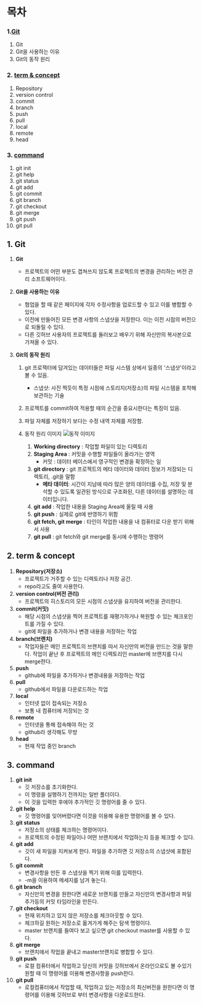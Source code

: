 # 목차
### 1.[Git](https://github.com/hifrogie/Github/blob/main/term%20n%20concept.md#git)
1. Git
2. Git을 사용하는 이유
3. Git의 동작 원리
### 2. [term & concept](https://github.com/hifrogie/Github/blob/main/term%20n%20concept.md#term--concept)
1. Repository
2. version control
3. commit
4. branch
5. push
6. pull
7. local
8. remote
9. head
### 3. [command](https://github.com/hifrogie/Github/blob/main/term%20n%20concept.md#command)
1. git init
2. git help
3. git status
4. git add
5. git commit
6. git branch
7. git checkout
8. git merge
9. git push
10. git pull


## 1. Git
1. **Git** 
    - 프로젝트의 어떤 부분도 겹쳐쓰지 않도록 프로젝트의 변경을 관리하는 버전 관리 소프트웨어이다.

2. **Git을 사용하는 이유**
    - 협업을 할 때 같은 페이지에 각자 수정사항을 업로드할 수 있고 이를 병합할 수있다.
    - 이전에 만들어진 모든 변경 사항의 스냅샷을 저장한다.
    이는 이전 시점의 버전으로 되돌릴 수 있다.
    - 다른 깃허브 사용자의 프로젝트를 둘러보고 배우기 위해 자신만의 복사본으로 가져올 수 있다.

3. **Git의 동작 원리**
    1. git 프로젝터에 담겨있는 데이터들은 파일 시스템 상에서 일종의 '스냅샷'이라고 볼 수 있음.
        - 스냅샷: 사진 찍듯이 특정 시점에 스토리지(저장소)의 파일 시스템을 포착해 보관하는 기술
    2. 프로젝트를 commit하여 적용할 때의 순간을 중요시한다는 특징이 있음.
    3. 파일 자체를 저장하기 보다는 수정 내역 자체를 저장함. 

    4. 동작 원리 이미지
    ![동작 이미지](https://img1.daumcdn.net/thumb/R1280x0/?scode=mtistory2&fname=https%3A%2F%2Fblog.kakaocdn.net%2Fdn%2Fczxu6b%2FbtqxJw0zusR%2F9EkX1Un1VRduwA4DN8FCGK%2Fimg.png)
        1. **Working directory** : 작업할 파일이 있는 디렉토리
        2. **Staging Area** : 커밋을 수행할 파일들이 올라가는 영역
            - 커밋 : 데이터 베이스에서 영구적인 변경을 확정하는 일
        3. **git directory** : git 프로젝트의 메타 데이터와 데이터 정보가 저장되는 디렉토리, .git을 말함
            - **메타 데이터**: 시간이 지남에 따라 많은 양의 데이터를 수집, 저장 및 분석할 수 있도록 일관된 방식으로 구조화된, 다른 데이터를 설명하는 데이터입니다.
        4. **git add** : 작업한 내용을 Staging Area에 올릴 때 사용
        5. **git push** : 실제로 git에 반영하기 위함
        6. **git fetch, git merge** : 타인이 작업한 내용을 내 컴퓨터로 다운 받기 위해서 사용
        7. **git pull** : git fetch와 git merge를 동시에 수행하는 명령어

## 2. term & concept
1. **Repository(저장소)**
    - 프로젝트가 거주할 수 있는 디렉토리나 저장 공간.
    - repo라고도 줄여 사용한다.
2. **version control(버전 관리)**
    - 프로젝트의 히스토리의 모든 시점의 스냅샷을 유지하여 버전을 관리한다.
3. **commit(커밋)**
    - 해당 시점의 스냅샷을 찍어 프로젝트를 재평가하거나 복원할 수 있는 체크포인트를 가질 수 있다.
    - git에 파일을 추가하거나 변경 내용을 저장하는 작업
4. **branch(브랜치)**
    - 작업자들은 메인 프로젝트의 브랜치를 따서 자신만의 버전을 만드는 것을 말한다. 작업이 끝난 후 프로젝트의 메인 디렉토리인 master에 브랜치를 다시 merge한다.
5. **push**
    - github에 파일을 추가하거나 변경내용을 저장하는 작업
6. **pull**
    - github에서 파일을 다운로드하는 작업
7. **local**
    - 인터넷 없이 접속되는 저장소
    - 보통 내 컴퓨터에 저장되는 것
8. **remote**
    - 인터넷을 통해 접속해야 하는 것
    - github라 생각해도 무방
9. **head**
    - 현재 작업 중인 branch
## 3. command
1. **git init**
    - 깃 저장소를 초기화한다.
    - 이 명령을 실행하기 전까지는 일반 폴더이다.
    - 이 것을 입력한 후에야 추가적인 깃 명령어를 줄 수 있다.
2. **git help**
    - 깃 명령어를 잊어버렸다면 이것을 이용해 유용한 명령어를 볼 수 있다.
3. **git status**
    - 저장소의 상태를 체크하는 명령어이다. 
    - 프로젝트의 수정된 파일이나 어떤 브랜치에서 작업하는지 등을 체크할 수 있다.
4. **git add**
    - 깃이 새 파일을 지켜보게 한다. 파일을 추가하면 깃 저장소의 스냅샷에 포함된다.
5. **git commit**
    - 변경사항을 만든 후 스냅샷을 찍기 위해 이를 입력한다.
    - -m을 이용하여 메세지를 남겨 놓는다.
6. **git branch**
    - 자신만의 변경을 원한다면 새로운 브랜치를 만들고 자신만의 변경사항과 파일 추가등의 커밋 타임라인을 만든다.
7. **git checkout**
    - 현재 위치하고 있지 않은 저장소를 체크아웃할 수 있다.
    - 체크하길 원하는 저장소로 옮겨가게 해주는 탐색 명령이다.
    - master 브랜치를 들여다 보고 싶으면 git checkout master를 사용할 수 있다.
8. **git merge**
    - 브랜치에서 작업을 끝내고 master브랜치로 병합할 수 있다.
9. **git push**
    - 로컬 컴퓨터에서 작업하고 당신의 커밋을 깃허브에서 온라인으로도 볼 수있기 원할 때 이 명령어를 이용해 변경사항을 push한다.
10. **git pull** 
    - 로컬컴퓨터에서 작업할 때, 작업하고 있는 저장소의 최신버전을 원한다면 이 명령어를 이용해 깃허브로 부터 변경사항을 다운로드한다.